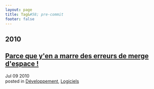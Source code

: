 ```yaml
---
layout: page
title: Tag&#58; pre-commit
footer: false
---
```


<div id="blog-archives" class="category">
<h2>2010</h2>

<article>
<h1><a href="/2010/07/09/parce-que-yen-a-marre-des-erreurs-de-merge-despace/index.html">Parce que y'en a marre des erreurs de merge d'espace !</a></h1>
<time datetime="2010-07-09T00:00:00-06:00" pubdate><span class='month'>Jul</span> <span class='day'>09</span> <span class='year'>2010</span></time>
<footer>
<span class="categories">posted in 
<a href='/categories/développement/'>Développement</a>, <a href='/categories/logiciels/'>Logiciels</a></span>
</footer>
</article>
</div>
